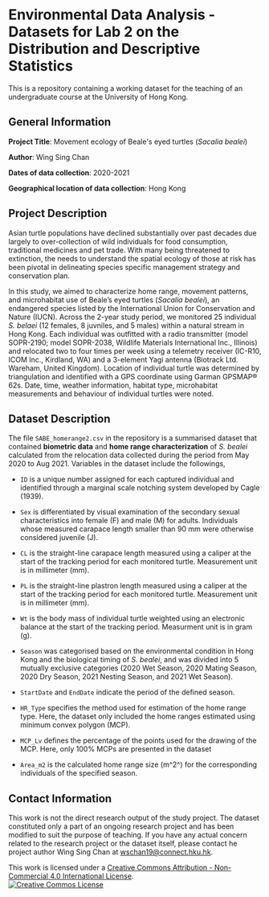 # Environmental Data Analysis - Datasets for Lab 2 on the Distribution and Descriptive Statistics

This is a repository containing a working dataset for the teaching of an undergraduate course at the University of Hong Kong. 

## General Information

__Project Title__: Movement ecology of Beale's eyed turtles (_Sacalia bealei_)

__Author__: Wing Sing Chan

__Dates of data collection__: 2020-2021

__Geographical location of data collection__: Hong Kong

## Project Description
Asian turtle populations have declined substantially over past decades due largely to over-collection of wild individuals for food consumption, traditional medicines and pet trade. With many being threatened to extinction, the needs to understand the spatial ecology of those at risk has been pivotal in delineating species specific management strategy and conservation plan. 

In this study, we aimed to characterize home range, movement patterns, and microhabitat use of Beale’s eyed turtles (_Sacalia bealei_), an endangered species listed by the International Union for Conservation and Nature (IUCN). Across the 2-year study period, we monitored 25 individual _S. belaei_ (12 females, 8 juvniles, and 5 males) within a natural stream in Hong Kong. Each individual was outfitted with a radio transmitter (model SOPR-2190; model SOPR-2038, Wildlife Materials International Inc., Illinois) and relocated two to four times per week using a telemetry receiver (IC-R10, ICOM Inc., Kirdland, WA) and a 3-element Yagi antenna (Biotrack Ltd. Wareham, United Kingdom). Location of individual turtle was determined by triangulation and identified with a GPS coordinate using Garman GPSMAP® 62s. Date, time, weather information, habitat type, microhabitat measurements and behaviour of individual turtles were noted.

## Dataset Description
The file `SABE_homerange2.csv` in the repository is a summarised dataset that contained __biometric data__ and __home range characterization__ of _S. bealei_ calculated from the relocation data collected during the period from May 2020 to Aug 2021. Variables in the dataset include the followings, 

- `ID` is a unique number assigned for each captured individual and identified through a marginal scale notching system developed by Cagle (1939).

- `Sex` is differentiated by visual examination of the secondary sexual characteristics into female (F) and male (M) for adults. Individuals whose measured carapace length smaller than 90 mm were otherwise considered juvenile (J). 

- `CL` is the straight-line carapace length measured using a caliper at the start of the tracking period for each monitored turtle. Measurement unit is in millimeter (mm).

- `PL` is the straight-line plastron length measured using a caliper at the start of the tracking period for each monitored turtle. Measurement unit is in millimeter (mm). 

- `Wt` is the body mass of individual turtle weighted using an electronic balance at the start of the tracking period. Measurment unit is in gram (g).

- `Season` was categorised based on the environmental condition in Hong Kong and the biological timing of _S. bealei_, and was divided into 5 mutually exclusive categories (2020 Wet Season, 2020 Mating Season, 2020 Dry Season, 2021 Nesting Season, and 2021 Wet Season). 

- `StartDate` and `EndDate` indicate the period of the defined season. 

- `HR_Type` specifies the method used for estimation of the home range type. Here, the dataset only included the home ranges estimated using minimum convex polygon (MCP). 

- `MCP_Lv` defines the percentage of the points used for the drawing of the MCP. Here, only 100% MCPs are presented in the dataset

- `Area_m2` is the calculated home range size (m^2^) for the corresponding individuals of the specified season. 

## Contact Information
This work is not the direct research output of the study project. The dataset constituted only a part of an ongoing research project and has been modified to suit the purpose of teaching. If you have any actual concern related to the research project or the dataset itself, please contact he project author Wing Sing Chan at wschan19@connect.hku.hk. 


This work is licensed under a <a rel="license" href="http://creativecommons.org/licenses/by-nc/4.0/">Creative Commons Attribution - Non-Commercial 4.0 International License</a>.<br />
<a rel="license" href="http://creativecommons.org/licenses/by-nc/4.0/"><img alt="Creative Commos License" style="border-width:0" src="https://i.creativecommons.org/l/by-nc/4.0/88x31.png" /></a>
